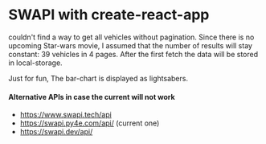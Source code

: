 # SWAPI with create-react-app

couldn't find a way to get all vehicles without pagination.
Since there is no upcoming Star-wars movie, I assumed that the number of results will stay constant: 39 vehicles in 4 pages.
After the first fetch the data will be stored in local-storage.

Just for fun, The bar-chart is displayed as lightsabers.

#### Alternative APIs in case the current will not work

- https://www.swapi.tech/api
- https://swapi.py4e.com/api/ (current one)
- https://swapi.dev/api/
